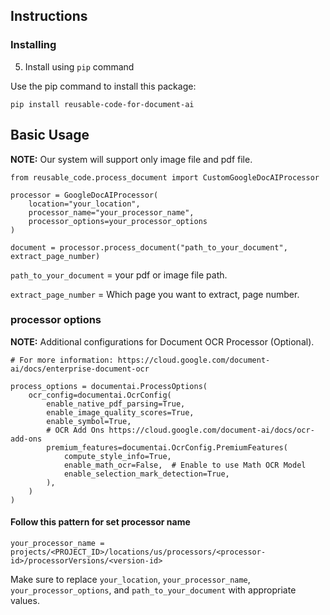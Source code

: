 ## Instructions
### Installing

5. Install using `pip` command

Use the pip command to install this package:

```shell
pip install reusable-code-for-document-ai
```


## Basic Usage

**NOTE:** Our system will support only image file and pdf file.

```
from reusable_code.process_document import CustomGoogleDocAIProcessor

processor = GoogleDocAIProcessor(
    location="your_location",
    processor_name="your_processor_name",
    processor_options=your_processor_options
)

document = processor.process_document("path_to_your_document", extract_page_number)

```

`path_to_your_document` = your pdf or image file path.

`extract_page_number` = Which page you want to extract, page number.

### processor options

**NOTE:** Additional configurations for Document OCR Processor (Optional).
```
# For more information: https://cloud.google.com/document-ai/docs/enterprise-document-ocr

process_options = documentai.ProcessOptions(
    ocr_config=documentai.OcrConfig(
        enable_native_pdf_parsing=True,
        enable_image_quality_scores=True,
        enable_symbol=True,
        # OCR Add Ons https://cloud.google.com/document-ai/docs/ocr-add-ons
        premium_features=documentai.OcrConfig.PremiumFeatures(
            compute_style_info=True,
            enable_math_ocr=False,  # Enable to use Math OCR Model
            enable_selection_mark_detection=True,
        ),
    )
)
```

#### Follow this pattern for set processor name

`
your_processor_name = projects/<PROJECT_ID>/locations/us/processors/<processor-id>/processorVersions/<version-id>
`

Make sure to replace `your_location`, `your_processor_name`, `your_processor_options`, and `path_to_your_document` with appropriate values.


